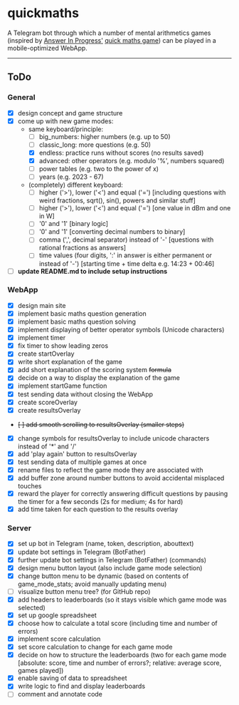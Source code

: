 # quickmaths

A Telegram bot through which a number of mental arithmetics games (inspired by [Answer In Progress'](https://www.youtube.com/@answerinprogress "AIP on YouTube") [quick maths game](https://www.youtube.com/watch?v=xvOkXXprG2g "why do people hate math")) can be played in a mobile-optimized WebApp.

---

## ToDo

### General

* [x] design concept and game structure
* [x] come up with new game modes:
  * same keyboard/principle:
    * [ ] big_numbers: higher numbers (e.g. up to 50)
    * [ ] classic_long: more questions (e.g. 50)
    * [x] endless: practice runs without scores (no results saved)
    * [x] advanced: other operators (e.g. modulo '%', numbers squared)
    * [ ] power tables (e.g. two to the power of x)
    * [ ] years (e.g. 2023 - 67)
  * (completely) different keyboard:
    * [ ] higher ('>'), lower ('<') and equal ('=') [including questions with weird fractions, sqrt(), sin(), powers and similar stuff]
    * [ ] higher ('>'), lower ('<') and equal ('=') [one value in dBm and one in W]
    * [ ] '0' and '1' [binary logic]
    * [ ] '0' and '1' [converting decimal numbers to binary]
    * [ ] comma (',', decimal separator) instead of '-' [questions with rational fractions as answers]
    * [ ] time values (four digits, ':' in answer is either permanent or instead of '-') [starting time + time delta e.g. 14:23 + 00:46]
* [ ] **update README.md to include setup instructions**

### WebApp

* [x] design main site
* [x] implement basic maths question generation
* [x] implement basic maths question solving
* [x] implement displaying of better operator symbols (Unicode characters)
* [x] implement timer
* [x] fix timer to show leading zeros
* [x] create startOverlay
* [x] write short explanation of the game
* [x] add short explanation of the scoring system ~~formula~~
* [x] decide on a way to display the explanation of the game
* [x] implement startGame function
* [x] test sending data without closing the WebApp
* [x] create scoreOverlay
* [x] create resultsOverlay
* ~~[ ] add smooth scrolling to resultsOverlay (smaller steps)~~
* [x] change symbols for resultsOverlay to include unicode characters instead of '*' and '/'
* [x] add 'play again' button to resultsOverlay
* [x] test sending data of multiple games at once
* [x] rename files to reflect the game mode they are associated with
* [x] add buffer zone around number buttons to avoid accidental misplaced touches
* [x] reward the player for correctly answering difficult questions by pausing the timer for a few seconds (2s for medium; 4s for hard)
* [x] add time taken for each question to the results overlay

### Server

* [x] set up bot in Telegram (name, token, description, abouttext)
* [x] update bot settings in Telegram (BotFather)
* [x] further update bot settings in Telegram (BotFather) (commands)
* [x] design menu button layout (also include game mode selection)
* [x] change button menu to be dynamic (based on contents of game_mode_stats; avoid manually updating menu)
* [ ] visualize button menu tree? (for GitHub repo)
* [x] add headers to leaderboards (so it stays visible which game mode was selected)
* [x] set up google spreadsheet
* [x] choose how to calculate a total score (including time and number of errors)
* [x] implement score calculation
* [x] set score calculation to change for each game mode
* [x] decide on how to structure the leaderboards (two for each game mode [absolute: score, time and number of errors?; relative: average score, games played])
* [x] enable saving of data to spreadsheet
* [x] write logic to find and display leaderboards
* [ ] comment and annotate code
